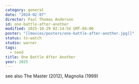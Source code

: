 ```yaml
---
category: general
date: "2024-02-07"
director: Paul Thomas Anderson
id: one-battle-after-another
modified: 2025-10-29 02:14:54 GMT-04:00
poster: "[[movies/posters/one-battle-after-another.jpg]]"
status: to-watch
studio: warner
tags:
  - seed
title: One Battle After Another
year: 2025
---
```


see also The Master (2012), Magnolia (1999)
